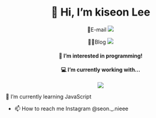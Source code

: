 <h1 align='center'>👋 Hi, I’m kiseon Lee</h1>


<p align='center'>💌E-mail <a href="mailto:kseon329@naver.com"><img src="https://img.shields.io/badge/naver-03C75A?style=for-the-badge&logo=naver&logoColor=white"></a><p>
<p align='center'>👩‍💻Blog <a href="https://blog.naver.com/seonnieee_"><img src="https://img.shields.io/badge/naver-03C75A?style=for-the-badge&logo=naver&logoColor=white"></a></p>


<h4 align='center'>👀 I’m interested in programming!</h4>

<h4 align='center'> 💻 I’m currently working with...</h4>
<p align='center'>
<img src="https://img.shields.io/badge/html5-E34F26?style=for-the-badge&logo=html5&logoColor=white">
</p>
 
 🌱 I’m currently learning JavaScript
- 📫 How to reach me
  Instagram @seon._.nieee

<!---
seonnieee/seonnieee is a ✨ special ✨ repository because its `README.md` (this file) appears on your GitHub profile.
You can click the Preview link to take a look at your changes.
--->



